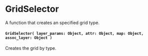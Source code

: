 # GridSelector
A function that creates an specified grid type.

#### `GridSelector( layer_params: Object, attr: Object, map: Object, assoc_layer: Object )`
  Creates the grid by type.